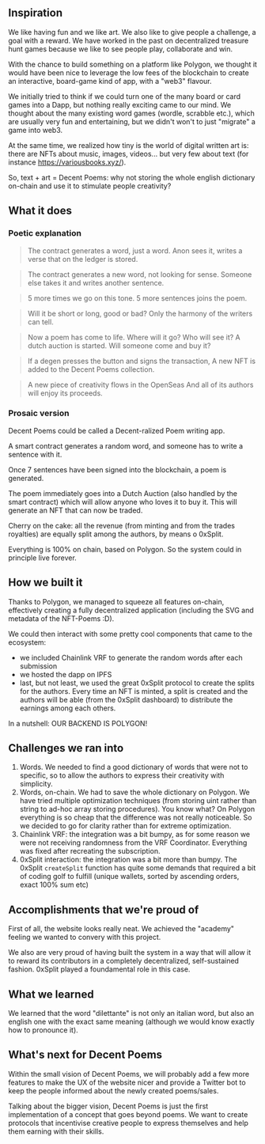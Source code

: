 ## Inspiration

We like having fun and we like art. We also like to give people a challenge, a goal with a reward.
We have worked in the past on decentralized treasure hunt games because we like to see people play, collaborate and win.

With the chance to build something on a platform like Polygon, we thought it would have been nice to leverage the low fees of the blockchain to create an interactive, board-game kind of app, with a "web3" flavour.

We initially tried to think if we could turn one of the many board or card games into a Dapp, but nothing really exciting came to our mind.
We thought about the many existing word games (wordle, scrabble etc.), which are usually very fun and entertaining, but we didn't won't to just "migrate" a game into web3.

At the same time, we realized how tiny is the world of digital written art is: there are NFTs about music, images, videos... but very few about text (for instance https://variousbooks.xyz/).

So, text + art = Decent Poems: why not storing the whole english dictionary on-chain and use it to stimulate people creativity?

## What it does

### Poetic explanation

> The contract generates a word, just a word.
> Anon sees it, writes a verse that on the ledger is stored.

> The contract generates a new word, not looking for sense.
> Someone else takes it and writes another sentence.

> 5 more times we go on this tone.
> 5 more sentences joins the poem.

> Will it be short or long, good or bad?
> Only the harmony of the writers can tell.

> Now a poem has come to life. Where will it go? Who will see it?
> A dutch auction is started. Will someone come and buy it?

> If a degen presses the button and signs the transaction,
> A new NFT is added to the Decent Poems collection.

> A new piece of creativity flows in the OpenSeas
> And all of its authors will enjoy its proceeds.

### Prosaic version

Decent Poems could be called a Decent-ralized Poem writing app.

A smart contract generates a random word, and someone has to write a sentence with it.

Once 7 sentences have been signed into the blockchain, a poem is generated.

The poem immediately goes into a Dutch Auction (also handled by the smart contract) which will allow anyone who loves it to buy it.
This will generate an NFT that can now be traded.

Cherry on the cake: all the revenue (from minting and from the trades royalties) are equally split among the authors, by means o 0xSplit.

Everything is 100% on chain, based on Polygon. So the system could in principle live forever.

## How we built it

Thanks to Polygon, we managed to squeeze all features on-chain, effectively creating a fully decentralized application (including the SVG and metadata of the NFT-Poems :D).

We could then interact with some pretty cool components that came to the ecosystem:

- we included Chainlink VRF to generate the random words after each submission
- we hosted the dapp on IPFS
- last, but not least, we used the great 0xSplit protocol to create the splits for the authors. Every time an NFT is minted, a split is created and the authors will be able (from the 0xSplit dashboard) to distribute the earnings among each others.

In a nutshell: OUR BACKEND IS POLYGON!

## Challenges we ran into

1. Words. We needed to find a good dictionary of words that were not to specific, so to allow the authors to express their creativity with simplicity.
2. Words, on-chain. We had to save the whole dictionary on Polygon. We have tried multiple optimization techniques (from storing uint rather than string to ad-hoc array storing procedures). You know what? On Polygon everything is so cheap that the difference was not really noticeable. So we decided to go for clarity rather than for extreme optimization.
3. Chainlink VRF: the integration was a bit bumpy, as for some reason we were not receiving randomness from the VRF Coordinator. Everything was fixed after recreating the subscription.
4. 0xSplit interaction: the integration was a bit more than bumpy. The 0xSplit `createSplit` function has quite some demands that required a bit of coding golf to fulfill (unique wallets, sorted by ascending orders, exact 100% sum etc)

## Accomplishments that we're proud of

First of all, the website looks really neat. We achieved the "academy" feeling we wanted to convery with this project.

We also are very proud of having built the system in a way that will allow it to reward its contributors in a completely decentralized, self-sustained fashion. 0xSplit played a foundamental role in this case.

## What we learned

We learned that the word "dilettante" is not only an italian word, but also an english one with the exact same meaning (although we would know exactly how to pronounce it).

## What's next for Decent Poems

Within the small vision of Decent Poems, we will probably add a few more features to make the UX of the website nicer and provide a Twitter bot to keep the people informed about the newly created poems/sales.

Talking about the bigger vision, Decent Poems is just the first implementation of a concept that goes beyond poems. We want to create protocols that incentivise creative people to express themselves and help them earning with their skills.
